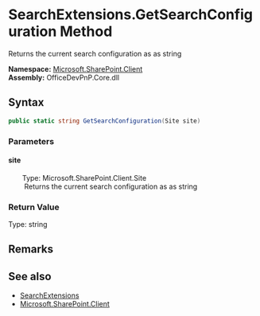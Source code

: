 # SearchExtensions.GetSearchConfiguration Method  
 Returns the current search configuration as as string   

**Namespace:** [Microsoft.SharePoint.Client](Microsoft.SharePoint.Client.md)  
**Assembly:** OfficeDevPnP.Core.dll  
## Syntax
```C#
public static string GetSearchConfiguration(Site site)
```
### Parameters
#### site  
&emsp;&emsp;Type: Microsoft.SharePoint.Client.Site  
&emsp;&emsp; Returns the current search configuration as as string   

  

### Return Value
Type: string  
  


## Remarks
  
## See also
- [SearchExtensions](Microsoft.SharePoint.Client.SearchExtensions.md) 
- [Microsoft.SharePoint.Client](Microsoft.SharePoint.Client.md) 
